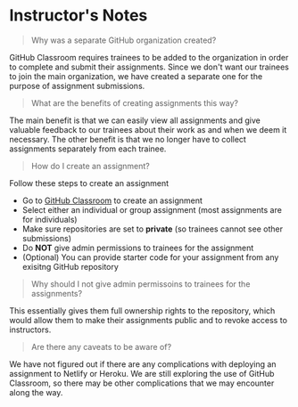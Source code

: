 # Instructor's Notes

> Why was a separate GitHub organization created? 

GitHub Classroom requires trainees to be added to the organization in order to complete and submit their assignments. Since we don't want our trainees to join the main organization, we have created a separate one for the purpose of assignment submissions. 

> What are the benefits of creating assignments this way?

The main benefit is that we can easily view all assignments and give valuable feedback to our trainees about their work as and when we deem it necessary. The other benefit is that we no longer have to collect assignments separately from each trainee.

> How do I create an assignment?

Follow these steps to create an assignment

- Go to [GitHub Classroom](https://classroom.github.com/) to create an assignment
- Select either an individual or group assignment (most assignments are for individuals)
- Make sure repositories are set to **private** (so trainees cannot see other submissions)
- Do **NOT** give admin permissions to trainees for the assignment
- (Optional) You can provide starter code for your assignment from any exisitng GitHub repository

> Why should I not give admin permissoins to trainees for the assignments? 

This essentially gives them full ownership rights to the repository, which would allow them to make their assignments public and to revoke access to instructors. 

> Are there any caveats to be aware of?

We have not figured out if there are any complications with deploying an assignment to Netlify or Heroku. We are still exploring the use of GitHub Classroom, so there may be other complications that we may encounter along the way. 
